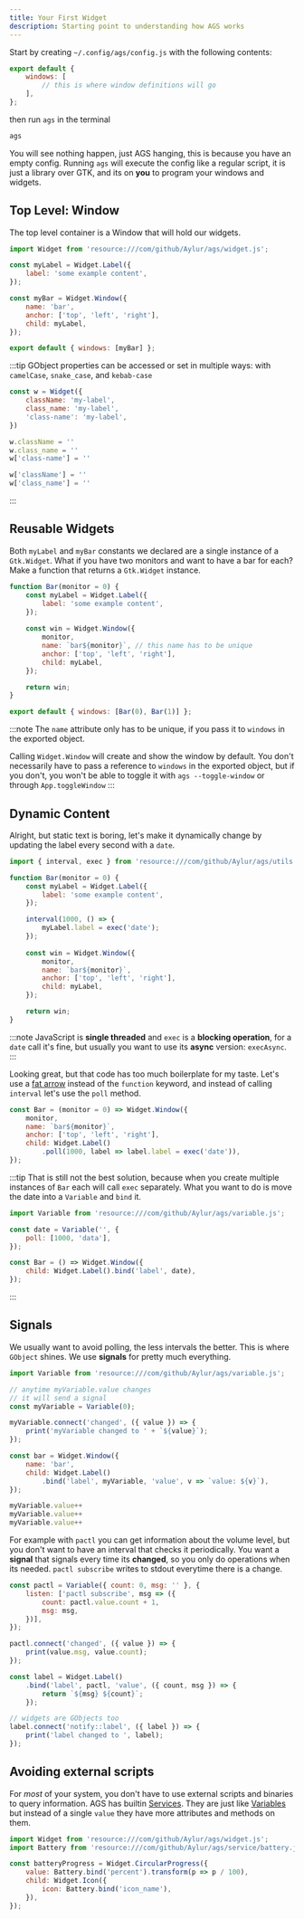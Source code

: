 ```yaml
---
title: Your First Widget
description: Starting point to understanding how AGS works
---
```


Start by creating `~/.config/ags/config.js` with the following contents:

```js
export default {
    windows: [
        // this is where window definitions will go
    ],
};
```

then run `ags` in the terminal

```bash
ags
```

You will see nothing happen, just AGS hanging,
this is because you have an empty config.
Running `ags` will execute the config like a regular script,
it is just a library over GTK, and its on **you** to program your windows and widgets.

## Top Level: Window

The top level container is a Window that will hold our widgets.

```js
import Widget from 'resource:///com/github/Aylur/ags/widget.js';

const myLabel = Widget.Label({
    label: 'some example content',
});

const myBar = Widget.Window({
    name: 'bar',
    anchor: ['top', 'left', 'right'],
    child: myLabel,
});

export default { windows: [myBar] };
```

:::tip
GObject properties can be accessed or set in multiple ways:
with `camelCase`, `snake_case`, and `kebab-case`

```js
const w = Widget({
    className: 'my-label',
    class_name: 'my-label',
    'class-name': 'my-label',
})

w.className = ''
w.class_name = ''
w['class-name'] = ''

w['className'] = ''
w['class_name'] = ''
```

:::

## Reusable Widgets

Both `myLabel` and `myBar` constants we declared are a single instance
of a `Gtk.Widget`. What if you have two monitors and want to have
a bar for each? Make a function that returns a `Gtk.Widget` instance.

```js
function Bar(monitor = 0) {
    const myLabel = Widget.Label({
        label: 'some example content',
    });
    
    const win = Widget.Window({
        monitor,
        name: `bar${monitor}`, // this name has to be unique
        anchor: ['top', 'left', 'right'],
        child: myLabel,
    });

    return win;
}

export default { windows: [Bar(0), Bar(1)] };
```

:::note
The `name` attribute only has to be unique,
if you pass it to `windows` in the exported object.

Calling `Widget.Window` will create and show the window by default.
You don't necessarily have to pass a reference to `windows` in
the exported object, but if you don't,
you won't be able to toggle it with `ags --toggle-window` or through `App.toggleWindow`
:::

## Dynamic Content

Alright, but static text is boring, let's make it dynamically change by updating the label every second with a `date`.

```js
import { interval, exec } from 'resource:///com/github/Aylur/ags/utils.js';

function Bar(monitor = 0) {
    const myLabel = Widget.Label({
        label: 'some example content',
    });

    interval(1000, () => {
        myLabel.label = exec('date');
    });
    
    const win = Widget.Window({
        monitor,
        name: `bar${monitor}`,
        anchor: ['top', 'left', 'right'],
        child: myLabel,
    });

    return win;
}
```

:::note
JavaScript is **single threaded** and `exec` is a **blocking operation**,
for a `date` call it's fine, but usually you want to use its **async** version: `execAsync`.
:::

Looking great, but that code has too much boilerplate for my taste.
Let's use a [fat arrow](https://developer.mozilla.org/en-US/docs/Web/JavaScript/Reference/Functions/Arrow_functions)
instead of the `function` keyword, and instead of calling `interval`
let's use the `poll` method.

```js
const Bar = (monitor = 0) => Widget.Window({
    monitor,
    name: `bar${monitor}`,
    anchor: ['top', 'left', 'right'],
    child: Widget.Label()
        .poll(1000, label => label.label = exec('date')),
});
```

:::tip
That is still not the best solution, because when you create multiple
instances of `Bar` each will call `exec` separately.
What you want to do is move the date into a `Variable` and `bind` it.

```js
import Variable from 'resource:///com/github/Aylur/ags/variable.js';

const date = Variable('', {
    poll: [1000, 'data'],
});

const Bar = () => Widget.Window({
    child: Widget.Label().bind('label', date),
});
```

:::

## Signals

We usually want to avoid polling, the less intervals the better.
This is where `GObject` shines. We use **signals** for pretty much everything.

```js
import Variable from 'resource:///com/github/Aylur/ags/variable.js';

// anytime myVariable.value changes
// it will send a signal
const myVariable = Variable(0);

myVariable.connect('changed', ({ value }) => {
    print('myVariable changed to ' + `${value}`);
});

const bar = Widget.Window({
    name: 'bar',
    child: Widget.Label()
        .bind('label', myVariable, 'value', v => `value: ${v}`),
});

myVariable.value++
myVariable.value++
myVariable.value++
```

For example with `pactl` you can get information about the volume level,
but you don't want to have an interval that checks it periodically.
You want a **signal** that signals every time its **changed**,
so you only do operations when its needed.
`pactl subscribe` writes to stdout everytime there is a change.

```js
const pactl = Variable({ count: 0, msg: '' }, {
    listen: ['pactl subscribe', msg => ({
        count: pactl.value.count + 1,
        msg: msg,
    })],
});

pactl.connect('changed', ({ value }) => {
    print(value.msg, value.count);
});

const label = Widget.Label()
    .bind('label', pactl, 'value', ({ count, msg }) => {
        return `${msg} ${count}`;
    });

// widgets are GObjects too
label.connect('notify::label', ({ label }) => {
    print('label changed to ', label);
});
```

## Avoiding external scripts

For *most* of your system, you don't have to use external
scripts and binaries to query information.
AGS has builtin [Services](../services).
They are just like [Variables](../variables) but instead
of a single `value` they have more attributes and methods on them.

```js
import Widget from 'resource:///com/github/Aylur/ags/widget.js';
import Battery from 'resource:///com/github/Aylur/ags/service/battery.js';

const batteryProgress = Widget.CircularProgress({
    value: Battery.bind('percent').transform(p => p / 100),
    child: Widget.Icon({
        icon: Battery.bind('icon_name'),
    }),
});
```

